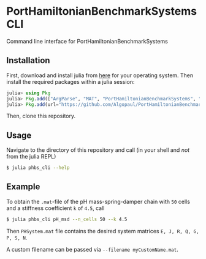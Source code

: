 # PortHamiltonianBenchmarkSystems CLI

Command line interface for PortHamiltonianBenchmarkSystems

## Installation

First, download and install julia from [here](https://julialang.org/downloads/#download_julia) for your operating system. Then install the required packages within a julia session:
```julia
julia> using Pkg
julia> Pkg.add(["ArgParse", "MAT", "PortHamiltonianBenchmarkSystems", "LinearAlgebra", "SparseArrays"])
julia> Pkg.add(url="https://github.com/Algopaul/PortHamiltonianBenchmarkSystems.jl/")
```
Then, clone this repository.

## Usage
Navigate to the directory of this repository and call (in your shell and *not* from the julia REPL)
```bash
$ julia phbs_cli --help
```

## Example
To obtain the `.mat`-file of the pH mass-spring-damper chain with `50` cells and a stiffness coefficient `k` of `4.5`, call
```bash
$ julia phbs_cli pH_msd --n_cells 50 --k 4.5
```
Then `PHSystem.mat` file contains the desired system matrices `E, J, R, Q, G, P, S, N`.

A custom filename can be passed via `--filename myCustomName.mat`.
